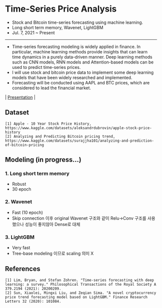 # Time-Series Price Analysis
- Stock and Bitcoin time-series forecasting using machine learning.
- Long short term memory, Wavenet, LightGBM
- Jul. 7, 2021 ~ Present

---------------------------------
- Time-series forecasting modeling is widely applied in finance. In particular, machine learning methods provide insights that can learn time dynamics in a purely data-driven manner. Deep learning methods such as CNN models, RNN models and Attention-based models can be used to predict time-series prices.
- I will use stock and bitcoin price data to implement some deep learning models that have been widely researched and implemented.
- Forecasting will be conducted using AAPL and BTC prices, which are considered to lead the financial market.

| [Presentation](https://github.com/OH-Seoyoung/Time-Series_Price_Analysis/blob/master/Presentation/20220331_stock_price_forecasting.pdf) |
## Dataset
```
[1] Apple - 10 Year Stock Price History, https://www.kaggle.com/datasets/aleksandrdubrovin/apple-stock-price-history
[2] Analyzing and Predicting Bitcoin pricing trend, https://www.kaggle.com/datasets/surajjha101/analyzing-and-prediction-of-bitcoin-pricing
```
## Modeling (in progress...)
### 1. Long short term memory
- Robust
- 30 epoch

### 2. Wavenet
- Fast (10 epoch)
- Skip connection 이후 original Wavenet 구조와 같이 Relu->Conv 구조를 사용했으나 성능이 좋지않아 Dense로 대체

### 3. LightGBM
- Very fast
- Tree-base modeling 이므로 scaling 의미 X

## References
```
[1] Lim, Bryan, and Stefan Zohren. "Time-series forecasting with deep learning: a survey." Philosophical Transactions of the Royal Society A 379.2194 (2021): 20200209.
[2] Sun, Xiaolei, Mingxi Liu, and Zeqian Sima. "A novel cryptocurrency price trend forecasting model based on LightGBM." Finance Research Letters 32 (2020): 101084.
```


